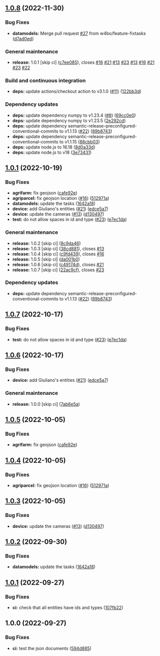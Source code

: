 ## [1.0.8](https://github.com/w4bo/welaser-datamodels/compare/1.0.7...1.0.8) (2022-11-30)


### Bug Fixes

* **datamodels:** Merge pull request [#27](https://github.com/w4bo/welaser-datamodels/issues/27) from w4bo/feature-fixtasks ([d7ad0ed](https://github.com/w4bo/welaser-datamodels/commit/d7ad0ed33b3733dc8b774f6c404186b2f6c84524))


### General maintenance

* **release:** 1.0.1 [skip ci] ([c7ee085](https://github.com/w4bo/welaser-datamodels/commit/c7ee085ff3c535887bf2b35014a9b0c93b8d49c9)), closes [#16](https://github.com/w4bo/welaser-datamodels/issues/16) [#21](https://github.com/w4bo/welaser-datamodels/issues/21) [#13](https://github.com/w4bo/welaser-datamodels/issues/13) [#23](https://github.com/w4bo/welaser-datamodels/issues/23) [#13](https://github.com/w4bo/welaser-datamodels/issues/13) [#16](https://github.com/w4bo/welaser-datamodels/issues/16) [#21](https://github.com/w4bo/welaser-datamodels/issues/21) [#23](https://github.com/w4bo/welaser-datamodels/issues/23) [#22](https://github.com/w4bo/welaser-datamodels/issues/22)


### Build and continuous integration

* **deps:** update actions/checkout action to v3.1.0 ([#11](https://github.com/w4bo/welaser-datamodels/issues/11)) ([122bb3d](https://github.com/w4bo/welaser-datamodels/commit/122bb3d9920a9b295998eb1625e005c92c4cdd26))


### Dependency updates

* **deps:** update dependency numpy to v1.23.4 ([#8](https://github.com/w4bo/welaser-datamodels/issues/8)) ([69cc0e0](https://github.com/w4bo/welaser-datamodels/commit/69cc0e0006089fa23be8e2876160f789ee653e09))
* **deps:** update dependency numpy to v1.23.5 ([2e292cd](https://github.com/w4bo/welaser-datamodels/commit/2e292cd4aa6a54e43cf8af9c63add54aa247b8f9))
* **deps:** update dependency semantic-release-preconfigured-conventional-commits to v1.1.13 ([#22](https://github.com/w4bo/welaser-datamodels/issues/22)) ([89b8743](https://github.com/w4bo/welaser-datamodels/commit/89b87436119d368b7f5d76be8962adc5521dcccc))
* **deps:** update dependency semantic-release-preconfigured-conventional-commits to v1.1.15 ([88cbb03](https://github.com/w4bo/welaser-datamodels/commit/88cbb03917c9973e822b4c13bc738859ca237013))
* **deps:** update node.js to 16.18 ([8d0a33d](https://github.com/w4bo/welaser-datamodels/commit/8d0a33df633a09c8b85632629ccc887e351f561d))
* **deps:** update node.js to v18 ([3e73431](https://github.com/w4bo/welaser-datamodels/commit/3e73431c476c92948c39b621a3e3ecbb713d87ca))

## [1.0.1](https://github.com/luisemmi/welaser-datamodels-update/compare/1.0.0...1.0.1) (2022-10-19)


### Bug Fixes

* **agrifarm:** fix geojson ([cafe92e](https://github.com/luisemmi/welaser-datamodels-update/commit/cafe92e16cc2db8fd80574775bb9325472640cd3))
* **agriparcel:** fix geojson location ([#16](https://github.com/luisemmi/welaser-datamodels-update/issues/16)) ([512971a](https://github.com/luisemmi/welaser-datamodels-update/commit/512971a424cd52ad660246a77c66a57f334b6000))
* **datamodels:** update the tasks ([1642a18](https://github.com/luisemmi/welaser-datamodels-update/commit/1642a18914a2de331ac6f8d174369176fe1c23d2))
* **device:** add Giuliano's entities ([#21](https://github.com/luisemmi/welaser-datamodels-update/issues/21)) ([edce5a7](https://github.com/luisemmi/welaser-datamodels-update/commit/edce5a728008fe162a0c138f2559988f0d73fb67))
* **device:** update the cameras ([#13](https://github.com/luisemmi/welaser-datamodels-update/issues/13)) ([d130497](https://github.com/luisemmi/welaser-datamodels-update/commit/d1304977d873e540fddf1db2d336e230a4c23fff))
* **test:** do not allow spaces in id and type ([#23](https://github.com/luisemmi/welaser-datamodels-update/issues/23)) ([e7ec1da](https://github.com/luisemmi/welaser-datamodels-update/commit/e7ec1dad3cea3494020955d422a92d2db22d148d))


### General maintenance

* **release:** 1.0.2 [skip ci] ([8c9da46](https://github.com/luisemmi/welaser-datamodels-update/commit/8c9da464d553dd3ee641abf45baa21e0b817c806))
* **release:** 1.0.3 [skip ci] ([38cd881](https://github.com/luisemmi/welaser-datamodels-update/commit/38cd881fbba0af7c977780829ad42133e51ed1ac)), closes [#13](https://github.com/luisemmi/welaser-datamodels-update/issues/13)
* **release:** 1.0.4 [skip ci] ([c9fd439](https://github.com/luisemmi/welaser-datamodels-update/commit/c9fd439c8b50f7cb874d494ab5131b730ccde483)), closes [#16](https://github.com/luisemmi/welaser-datamodels-update/issues/16)
* **release:** 1.0.5 [skip ci] ([da001b0](https://github.com/luisemmi/welaser-datamodels-update/commit/da001b09847d0e36efe51aebaf0f5d622c818edb))
* **release:** 1.0.6 [skip ci] ([c49174d](https://github.com/luisemmi/welaser-datamodels-update/commit/c49174d62c0adfbb9239d0e870b1c6bd1cf56ac3)), closes [#21](https://github.com/luisemmi/welaser-datamodels-update/issues/21)
* **release:** 1.0.7 [skip ci] ([22ac9cf](https://github.com/luisemmi/welaser-datamodels-update/commit/22ac9cfb1f572a1f9d51ef57839f470b1a176e92)), closes [#23](https://github.com/luisemmi/welaser-datamodels-update/issues/23)


### Dependency updates

* **deps:** update dependency semantic-release-preconfigured-conventional-commits to v1.1.13 ([#22](https://github.com/luisemmi/welaser-datamodels-update/issues/22)) ([89b8743](https://github.com/luisemmi/welaser-datamodels-update/commit/89b87436119d368b7f5d76be8962adc5521dcccc))

## [1.0.7](https://github.com/w4bo/welaser-datamodels/compare/1.0.6...1.0.7) (2022-10-17)


### Bug Fixes

* **test:** do not allow spaces in id and type ([#23](https://github.com/w4bo/welaser-datamodels/issues/23)) ([e7ec1da](https://github.com/w4bo/welaser-datamodels/commit/e7ec1dad3cea3494020955d422a92d2db22d148d))

## [1.0.6](https://github.com/w4bo/welaser-datamodels/compare/1.0.5...1.0.6) (2022-10-17)


### Bug Fixes

* **device:** add Giuliano's entities ([#21](https://github.com/w4bo/welaser-datamodels/issues/21)) ([edce5a7](https://github.com/w4bo/welaser-datamodels/commit/edce5a728008fe162a0c138f2559988f0d73fb67))


### General maintenance

* **release:** 1.0.0 [skip ci] ([7ab6e5a](https://github.com/w4bo/welaser-datamodels/commit/7ab6e5a113fae54bff27fd2c433627b9a2d7a272))

## [1.0.5](https://github.com/w4bo/welaser-datamodels/compare/1.0.4...1.0.5) (2022-10-05)


### Bug Fixes

* **agrifarm:** fix geojson ([cafe92e](https://github.com/w4bo/welaser-datamodels/commit/cafe92e16cc2db8fd80574775bb9325472640cd3))

## [1.0.4](https://github.com/w4bo/welaser-datamodels/compare/1.0.3...1.0.4) (2022-10-05)


### Bug Fixes

* **agriparcel:** fix geojson location ([#16](https://github.com/w4bo/welaser-datamodels/issues/16)) ([512971a](https://github.com/w4bo/welaser-datamodels/commit/512971a424cd52ad660246a77c66a57f334b6000))

## [1.0.3](https://github.com/w4bo/welaser-datamodels/compare/1.0.2...1.0.3) (2022-10-05)


### Bug Fixes

* **device:** update the cameras ([#13](https://github.com/w4bo/welaser-datamodels/issues/13)) ([d130497](https://github.com/w4bo/welaser-datamodels/commit/d1304977d873e540fddf1db2d336e230a4c23fff))

## [1.0.2](https://github.com/w4bo/welaser-datamodels/compare/1.0.1...1.0.2) (2022-09-30)


### Bug Fixes

* **datamodels:** update the tasks ([1642a18](https://github.com/w4bo/welaser-datamodels/commit/1642a18914a2de331ac6f8d174369176fe1c23d2))

## [1.0.1](https://github.com/w4bo/welaser-datamodels/compare/1.0.0...1.0.1) (2022-09-27)


### Bug Fixes

* **ci:** check that all entities have ids and types ([107fb22](https://github.com/w4bo/welaser-datamodels/commit/107fb228a1cd63a2e33c38b6638fb73c7096a900))

## 1.0.0 (2022-09-27)


### Bug Fixes

* **ci:** test the json documents ([594d885](https://github.com/w4bo/welaser-datamodels/commit/594d885d8e6abf3aa4343c696c2b6eedf61361fe))
